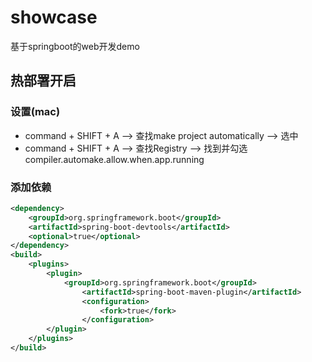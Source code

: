 # showcase
基于springboot的web开发demo

## 热部署开启

### 设置(mac)
- command + SHIFT + A --> 查找make project automatically --> 选中
- command + SHIFT + A --> 查找Registry --> 找到并勾选compiler.automake.allow.when.app.running

### 添加依赖
```XML
<dependency>
    <groupId>org.springframework.boot</groupId>
    <artifactId>spring-boot-devtools</artifactId>
    <optional>true</optional>
</dependency>
<build>
    <plugins>
        <plugin>
            <groupId>org.springframework.boot</groupId>
                <artifactId>spring-boot-maven-plugin</artifactId>
                <configuration>
                    <fork>true</fork>
                </configuration>
        </plugin>
    </plugins>
</build>
```


